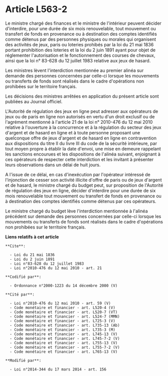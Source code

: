 # Article L563-2

Le ministre chargé des finances et le ministre de l'intérieur peuvent décider d'interdire, pour une durée de six mois
renouvelable, tout mouvement ou transfert de fonds en provenance ou à destination des comptes identifiés comme détenus par
des personnes physiques ou morales qui organisent des activités de jeux, paris ou loteries prohibés par la loi du 21 mai 1836
portant prohibition des loteries et la loi du 2 juin 1891 ayant pour objet de réglementer l'autorisation et le fonctionnement
des courses de chevaux, ainsi que la loi n° 83-628 du 12 juillet 1983 relative aux jeux de hasard.

Les ministres lèvent l'interdiction mentionnée au premier alinéa sur demande des personnes concernées par celle-ci lorsque
les mouvements ou transferts de fonds sont réalisés dans le cadre d'opérations non prohibées sur le territoire français.

Les décisions des ministres arrêtées en application du présent article sont publiées au Journal officiel.

L'Autorité de régulation des jeux en ligne peut adresser aux opérateurs de jeux ou de paris en ligne non autorisés en vertu
d'un droit exclusif ou de l'agrément mentionné à l'article 21 de la loi n° 2010-476 du 12 mai 2010 relative à l'ouverture à
la concurrence et à la régulation du secteur des jeux d'argent et de hasard en ligne et à toute personne proposant une
quelconque offre de jeux d'argent et de hasard en ligne en contravention aux dispositions du titre II du livre III du code de
la sécurité intérieure, par tout moyen propre à établir la date d'envoi, une mise en demeure rappelant les sanctions
encourues et les dispositions de l'alinéa suivant, enjoignant à ces opérateurs de respecter cette interdiction et les
invitant à présenter leurs observations dans un délai de huit jours. 

A l'issue de ce délai, en cas d'inexécution par l'opérateur intéressé de l'injonction de cesser son activité illicite d'offre
de paris ou de jeux d'argent et de hasard, le ministre chargé du budget peut, sur proposition de l'Autorité de régulation des
jeux en ligne, décider d'interdire pour une durée de six mois renouvelable tout mouvement ou transfert de fonds en provenance
ou à destination des comptes identifiés comme détenus par ces opérateurs. 

Le ministre chargé du budget lève l'interdiction mentionnée à l'alinéa précédent sur demande des personnes concernées par
celle-ci lorsque les mouvements ou transferts de fonds sont réalisés dans le cadre d'opérations non prohibées sur le
territoire français.

**Liens relatifs à cet article**

	**Cite**:

	  - Loi du 21 mai 1836
	  - Loi du 2 juin 1891
	  - Loi n°83-628 du 12 juillet 1983
	  - Loi n°2010-476 du 12 mai 2010 - art. 21

	**Codifié par**:

	  - Ordonnance n°2000-1223 du 14 décembre 2000 (V)

	**Cité par**:

	  - Loi n°2010-476 du 12 mai 2010 - art. 59 (V)
	  - Code monétaire et financier - art. L520-4 (V)
	  - Code monétaire et financier - art. L520-7 (VT)
	  - Code monétaire et financier - art. L524-7 (MMN)
	  - Code monétaire et financier - art. L725-3 (V)
	  - Code monétaire et financier - art. L735-13 (Ab)
	  - Code monétaire et financier - art. L735-3 (M)
	  - Code monétaire et financier - art. L745-13 (V)
	  - Code monétaire et financier - art. L745-7-2 (V)
	  - Code monétaire et financier - art. L755-13 (V)
	  - Code monétaire et financier - art. L755-7-2 (V)
	  - Code monétaire et financier - art. L765-13 (V)

	**Modifié par**:

	  - Loi n°2014-344 du 17 mars 2014 - art. 156
